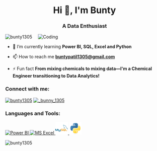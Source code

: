 <h1 align="center">Hi 👋, I'm Bunty</h1>
<h3 align="center">A Data Enthusiast</h3>
<img align="right" alt="Coding" width="400" src="https://cdn.dribbble.com/users/14356/screenshots/1215165/media/ba584d32cce82a022c48cd053c26bd62.gif">

<p align="left"> <img src="https://komarev.com/ghpvc/?username=bunty1305&label=Profile%20views&color=0e75b6&style=flat" alt="bunty1305" /> </p>

- 🌱 I’m currently learning **Power BI, SQL, Excel and Python**

- 📫 How to reach me **buntypatil1305@gmail.com**

- ⚡ Fun fact **From mixing chemicals to mixing data—I'm a Chemical Engineer transitioning to Data Analytics!**

<h3 align="left">Connect with me:</h3>
<p align="left">
<a href="https://linkedin.com/in/bunty1305" target="blank"><img align="center" src="https://raw.githubusercontent.com/rahuldkjain/github-profile-readme-generator/master/src/images/icons/Social/linked-in-alt.svg" alt="bunty1305" height="30" width="40" /></a>
<a href="https://instagram.com/_bunny_1305" target="blank"><img align="center" src="https://raw.githubusercontent.com/rahuldkjain/github-profile-readme-generator/master/src/images/icons/Social/instagram.svg" alt="_bunny_1305" height="30" width="40" /></a>
</p>

<h3 align="left">Languages and Tools:</h3>
<p align="left"> <a href="https://www.microsoft.com/en-us/power-platform/products/power-bi" target="_blank" rel="noreferrer"> <img src="https://149510500.v2.pressablecdn.com/wp-content/uploads/2023/12/New_Power_BI_Logo.svg.png" alt="Power BI" width="40" height="40"/> <a href="https://www.microsoft.com/en/microsoft-365/excel?market=af" target="_blank" rel="noreferrer"> <img src="https://mailmeteor.com/logos/assets/PNG/Microsoft_Office_Excel_Logo_256px.png" alt="MS Excel" width="40" height="40"/> <a href="https://www.mysql.com/" target="_blank" rel="noreferrer"> <img src="https://raw.githubusercontent.com/devicons/devicon/master/icons/mysql/mysql-original-wordmark.svg" alt="mysql" width="40" height="40"/> </a> <a href="https://www.python.org" target="_blank" rel="noreferrer"> <img src="https://raw.githubusercontent.com/devicons/devicon/master/icons/python/python-original.svg" alt="python" width="40" height="40"/> </a> </p>

<p><img align="center" src="https://github-readme-streak-stats.herokuapp.com/?user=bunty1305&" alt="bunty1305" /></p>
